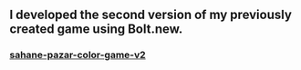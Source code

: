 
## I developed the second version of my previously created game using Bolt.new.
 
### [sahane-pazar-color-game-v2](https://sahane-pazar-box-game-v2.netlify.app/)




